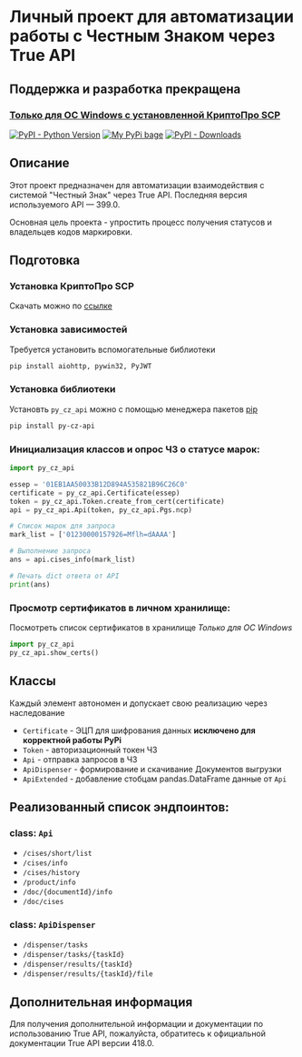 # Личный проект для автоматизации работы с Честным Знаком через True API
## Поддержка и разработка прекращена

### **<ins>Только для ОС Windows с установленной КриптоПро SCP</ins>**
[![PyPI - Python Version](https://img.shields.io/pypi/pyversions/py-cz-api.svg)](https://pypi.org/project/py-cz-api/)
[![My PyPi bage](https://badge.fury.io/py/py-cz-api.svg)](https://badge.fury.io/py/py-cz-api)
[![PyPI - Downloads](https://img.shields.io/pypi/dm/py-cz-api)](https://pypi.org/project/py-cz-api)

## Описание

Этот проект предназначен для автоматизации взаимодействия с системой "Честный Знак" через True API. Последняя версия используемого API — 399.0.

Основная цель проекта - упростить процесс получения статусов и владельцев кодов маркировки.

## Подготовка
### Установка КриптоПро SCP
Скачать можно по [ссылке](https://www.cryptopro.ru/downloads)

### Установка зависимостей

Требуется установить вспомогательные библиотеки
```bash
pip install aiohttp, pywin32, PyJWT
```

### Установка библиотеки
Установть `py_cz_api` можно с помощью менеджера пакетов [pip](https://pypi.org/project/py-cz-api/)
```bash
pip install py-cz-api
```

### Инициализация классов и опрос ЧЗ о статусе марок:

```python
import py_cz_api

essep = '01EB1AA50033B12D894A535821B96C26C0'
certificate = py_cz_api.Certificate(essep)
token = py_cz_api.Token.create_from_cert(certificate)
api = py_cz_api.Api(token, py_cz_api.Pgs.ncp)

# Список марок для запроса
mark_list = ['01230000157926=Mflh=dAAAA']

# Выполнение запроса
ans = api.cises_info(mark_list)

# Печать dict ответа от API
print(ans)
```

### Просмотр сертификатов в личном хранилище:
Посмотреть список сертификатов в хранилище
*Только для ОС Windows*
```python
import py_cz_api
py_cz_api.show_certs()
```

## Классы
Каждый элемент автономен и допускает свою реализацию через наследование
- `Certificate` - ЭЦП для шифрования данных __исключено для корректной работы PyPi__
- `Token` - авторизационный токен ЧЗ
- `Api` - отправка запросов в ЧЗ
- `ApiDispenser` - формирование и скачивание Документов выгрузки
- `ApiExtended` - добавление стобцам pandas.DataFrame данные от `Api`

## Реализованный список эндпоинтов:

### class: `Api`
- `/cises/short/list`
- `/cises/info`
- `/cises/history`
- `/product/info`
- `/doc/{documentId}/info`
- `/doc/cises`
### class: `ApiDispenser`
- `/dispenser/tasks`
- `/dispenser/tasks/{taskId}`
- `/dispenser/results/{taskId}`
- `/dispenser/results/{taskId}/file`

## Дополнительная информация

Для получения дополнительной информации и документации по использованию True API, пожалуйста, обратитесь к официальной документации True API версии 418.0.

